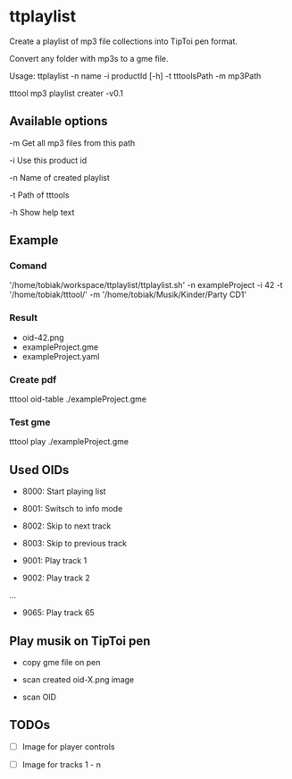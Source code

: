 # ttplaylist
Create a playlist of mp3 file collections into TipToi pen format.

Convert any folder with mp3s to a gme file.


Usage: ttplaylist -n name -i productId [-h] -t tttoolsPath -m mp3Path

tttool mp3 playlist creater -v0.1

## Available options

  -m Get all mp3 files from this path

  -i Use this product id
  
  -n Name of created playlist
  
  -t Path of tttools
  
  -h Show help text
  
## Example

### Comand
'/home/tobiak/workspace/ttplaylist/ttplaylist.sh' -n exampleProject -i 42 -t '/home/tobiak/tttool/'
-m '/home/tobiak/Musik/Kinder/Party CD1' 

### Result

  - oid-42.png
  - exampleProject.gme
  - exampleProject.yaml

### Create pdf
tttool oid-table ./exampleProject.gme

### Test gme
tttool play ./exampleProject.gme

## Used OIDs

- 8000: Start playing list

- 8001: Switsch to info mode

- 8002: Skip to next track

- 8003: Skip to previous track

  

- 9001: Play track 1

- 9002: Play track 2

...

- 9065: Play track 65

## Play musik on TipToi pen
- copy gme file on pen

- scan created oid-X.png image

- scan OID

## TODOs
- [ ] Image for player controls

- [ ] Image for tracks 1 - n
